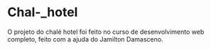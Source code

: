 # Chal-_hotel
O projeto do chalé hotel foi feito no curso de desenvolvimento web completo, feito com a ajuda do Jamilton Damasceno.

